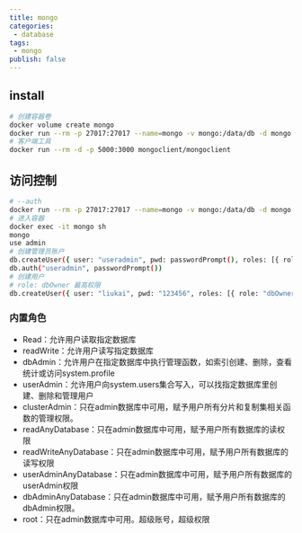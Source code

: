 ```yaml
---
title: mongo
categories:
 - database
tags:
 - mongo
publish: false
---
```


## install

```sh
# 创建容器卷
docker volume create mongo
docker run --rm -p 27017:27017 --name=mongo -v mongo:/data/db -d mongo
# 客户端工具
docker run --rm -d -p 5000:3000 mongoclient/mongoclient
```

## 访问控制

```sh
# --auth
docker run --rm -p 27017:27017 --name=mongo -v mongo:/data/db -d mongo --auth
# 进入容器
docker exec -it mongo sh
mongo
use admin
# 创建管理员账户
db.createUser({ user: "useradmin", pwd: passwordPrompt(), roles: [{ role: "userAdminAnyDatabase", db: "admin" }] })
db.auth("useradmin", passwordPrompt())
# 创建用户
# role: dbOwner 最高权限
db.createUser({ user: "liukai", pwd: "123456", roles: [{ role: "dbOwner", db: "meteor" }] })
```

### 内置角色

- Read：允许用户读取指定数据库
- readWrite：允许用户读写指定数据库
- dbAdmin：允许用户在指定数据库中执行管理函数，如索引创建、删除，查看统计或访问system.profile
- userAdmin：允许用户向system.users集合写入，可以找指定数据库里创建、删除和管理用户
- clusterAdmin：只在admin数据库中可用，赋予用户所有分片和复制集相关函数的管理权限。
- readAnyDatabase：只在admin数据库中可用，赋予用户所有数据库的读权限
- readWriteAnyDatabase：只在admin数据库中可用，赋予用户所有数据库的读写权限
- userAdminAnyDatabase：只在admin数据库中可用，赋予用户所有数据库的userAdmin权限
- dbAdminAnyDatabase：只在admin数据库中可用，赋予用户所有数据库的dbAdmin权限。
- root：只在admin数据库中可用。超级账号，超级权限